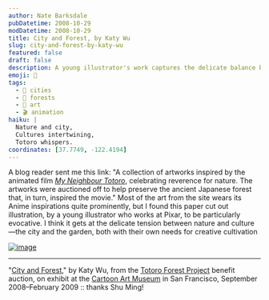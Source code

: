 ```yaml
---
author: Nate Barksdale
pubDatetime: 2008-10-29
modDatetime: 2008-10-29
title: City and Forest, by Katy Wu
slug: city-and-forest-by-katy-wu
featured: false
draft: false
description: A young illustrator's work captures the delicate balance between nature and culture, inspired by the beloved film My Neighbour Totoro.
emoji: 🌳
tags:
  - 🌆 cities
  - 🌳 forests
  - 🎨 art
  - 🎬 animation
haiku: |
  Nature and city,  
  Cultures intertwining,  
  Totoro whispers.
coordinates: [37.7749, -122.4194]
---
```


A blog reader sent me this link: "A collection of artworks inspired by the animated film [_My Neighbour Totoro_](http://en.wikipedia.org/wiki/My_Neighbor_Totoro), celebrating reverence for nature. The artworks were auctioned off to help preserve the ancient Japanese forest that, in turn, inspired the movie." Most of the art from the site wears its Anime inspirations quite prominently, but I found this paper cut out illustration, by a young illustrator who works at Pixar, to be particularly evocative. I think it gets at the delicate tension between nature and culture—the city and the garden, both with their own needs for creative cultivation

[![image](http://culture-making.com/media/cityandforest.jpg)](http://www.totoroforestproject.org/)

---

"[City and Forest](http://www.totoroforestproject.org/)," by Katy Wu, from the [Totoro Forest Project](http://www.totoroforestproject.org/) benefit auction, on exhibit at the [Cartoon Art Museum](http://www.cartoonart.org/) in San Francisco, September 2008–February 2009 :: thanks Shu Ming!
